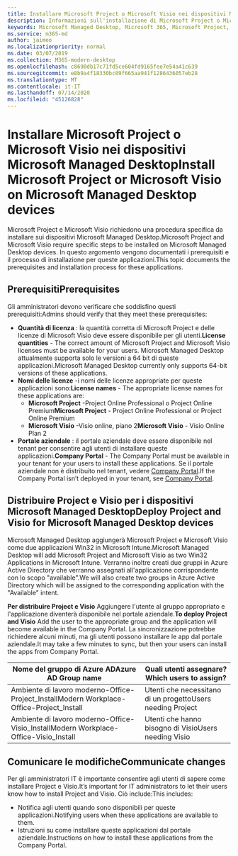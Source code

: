 ```yaml
---
title: Installare Microsoft Project o Microsoft Visio nei dispositivi Microsoft Managed Desktop
description: Informazioni sull'installazione di Microsoft Project o Microsoft Visio sui dispositivi Microsoft Managed Desktop
keywords: Microsoft Managed Desktop, Microsoft 365, Microsoft Project, Microsoft Visio
ms.service: m365-md
author: jaimeo
ms.localizationpriority: normal
ms.date: 03/07/2019
ms.collection: M365-modern-desktop
ms.openlocfilehash: c8690db17c71fd5ce604fd9165fee7e54a41c639
ms.sourcegitcommit: e8b9a4f18330bc09f665aa941f1286436057eb28
ms.translationtype: MT
ms.contentlocale: it-IT
ms.lasthandoff: 07/14/2020
ms.locfileid: "45126828"
---
```

# <a name="install-microsoft-project-or-microsoft-visio-on-microsoft-managed-desktop-devices"></a><span data-ttu-id="cb84e-104">Installare Microsoft Project o Microsoft Visio nei dispositivi Microsoft Managed Desktop</span><span class="sxs-lookup"><span data-stu-id="cb84e-104">Install Microsoft Project or Microsoft Visio on Microsoft Managed Desktop devices</span></span>

<span data-ttu-id="cb84e-105">Microsoft Project e Microsoft Visio richiedono una procedura specifica da installare sui dispositivi Microsoft Managed Desktop.</span><span class="sxs-lookup"><span data-stu-id="cb84e-105">Microsoft Project and Microsoft Visio require specific steps to be installed on Microsoft Managed Desktop devices.</span></span> <span data-ttu-id="cb84e-106">In questo argomento vengono documentati i prerequisiti e il processo di installazione per queste applicazioni.</span><span class="sxs-lookup"><span data-stu-id="cb84e-106">This topic documents the prerequisites and installation process for these applications.</span></span>

## <a name="prerequisites"></a><span data-ttu-id="cb84e-107">Prerequisiti</span><span class="sxs-lookup"><span data-stu-id="cb84e-107">Prerequisites</span></span>

<span data-ttu-id="cb84e-108">Gli amministratori devono verificare che soddisfino questi prerequisiti:</span><span class="sxs-lookup"><span data-stu-id="cb84e-108">Admins should verify that they meet these prerequisites:</span></span>
- <span data-ttu-id="cb84e-109">**Quantità di licenza** : la quantità corretta di Microsoft Project e delle licenze di Microsoft Visio deve essere disponibile per gli utenti.</span><span class="sxs-lookup"><span data-stu-id="cb84e-109">**License quantities** - The correct amount of Microsoft Project and Microsoft Visio licenses must be available for your users.</span></span> <span data-ttu-id="cb84e-110">Microsoft Managed Desktop attualmente supporta solo le versioni a 64 bit di queste applicazioni.</span><span class="sxs-lookup"><span data-stu-id="cb84e-110">Microsoft Managed Desktop currently only supports 64-bit versions of these applications.</span></span> 
- <span data-ttu-id="cb84e-111">**Nomi delle licenze** -i nomi delle licenze appropriate per queste applicazioni sono:</span><span class="sxs-lookup"><span data-stu-id="cb84e-111">**License names** - The appropriate license names for these applications are:</span></span>
    - <span data-ttu-id="cb84e-112">**Microsoft Project** -Project Online Professional o Project Online Premium</span><span class="sxs-lookup"><span data-stu-id="cb84e-112">**Microsoft Project** - Project Online Professional or Project Online Premium</span></span>
    - <span data-ttu-id="cb84e-113">**Microsoft Visio** -Visio online, piano 2</span><span class="sxs-lookup"><span data-stu-id="cb84e-113">**Microsoft Visio** - Visio Online Plan 2</span></span>
- <span data-ttu-id="cb84e-114">**Portale aziendale** : il portale aziendale deve essere disponibile nel tenant per consentire agli utenti di installare queste applicazioni.</span><span class="sxs-lookup"><span data-stu-id="cb84e-114">**Company Portal** -  The Company Portal must be available in your tenant for your users to install these applications.</span></span> <span data-ttu-id="cb84e-115">Se il portale aziendale non è distribuito nel tenant, vedere [Company Portal](company-portal.md).</span><span class="sxs-lookup"><span data-stu-id="cb84e-115">If the Company Portal isn’t deployed in your tenant, see [Company Portal](company-portal.md).</span></span>

## <a name="deploy-project-and-visio-for-microsoft-managed-desktop-devices"></a><span data-ttu-id="cb84e-116">Distribuire Project e Visio per i dispositivi Microsoft Managed Desktop</span><span class="sxs-lookup"><span data-stu-id="cb84e-116">Deploy Project and Visio for Microsoft Managed Desktop devices</span></span>
<span data-ttu-id="cb84e-117">Microsoft Managed Desktop aggiungerà Microsoft Project e Microsoft Visio come due applicazioni Win32 in Microsoft Intune.</span><span class="sxs-lookup"><span data-stu-id="cb84e-117">Microsoft Managed Desktop will add Microsoft Project and Microsoft Visio as two Win32 Applications in Microsoft Intune.</span></span> <span data-ttu-id="cb84e-118">Verranno inoltre creati due gruppi in Azure Active Directory che verranno assegnati all'applicazione corrispondente con lo scopo "available".</span><span class="sxs-lookup"><span data-stu-id="cb84e-118">We will also create two groups in Azure Active Directory which will be assigned to the corresponding application with the "Available" intent.</span></span> 

<span data-ttu-id="cb84e-119">**Per distribuire Project e Visio** Aggiungere l'utente al gruppo appropriato e l'applicazione diventerà disponibile nel portale aziendale.</span><span class="sxs-lookup"><span data-stu-id="cb84e-119">**To deploy Project and Visio** Add the user to the appropriate group and the application will become available in the Company Portal.</span></span> <span data-ttu-id="cb84e-120">La sincronizzazione potrebbe richiedere alcuni minuti, ma gli utenti possono installare le app dal portale aziendale.</span><span class="sxs-lookup"><span data-stu-id="cb84e-120">It may take a few minutes to sync, but then your users can install the apps from Company Portal.</span></span> 

<span data-ttu-id="cb84e-121">Nome del gruppo di Azure AD</span><span class="sxs-lookup"><span data-stu-id="cb84e-121">Azure AD Group name</span></span> | <span data-ttu-id="cb84e-122">Quali utenti assegnare?</span><span class="sxs-lookup"><span data-stu-id="cb84e-122">Which users to assign?</span></span>   
 --- | ---
<span data-ttu-id="cb84e-123">Ambiente di lavoro moderno-Office-Project_Install</span><span class="sxs-lookup"><span data-stu-id="cb84e-123">Modern Workplace-Office-Project_Install</span></span> | <span data-ttu-id="cb84e-124">Utenti che necessitano di un progetto</span><span class="sxs-lookup"><span data-stu-id="cb84e-124">Users needing Project</span></span>
<span data-ttu-id="cb84e-125">Ambiente di lavoro moderno-Office-Visio_Install</span><span class="sxs-lookup"><span data-stu-id="cb84e-125">Modern Workplace-Office-Visio_Install</span></span> | <span data-ttu-id="cb84e-126">Utenti che hanno bisogno di Visio</span><span class="sxs-lookup"><span data-stu-id="cb84e-126">Users needing Visio</span></span>

## <a name="communicate-changes"></a><span data-ttu-id="cb84e-127">Comunicare le modifiche</span><span class="sxs-lookup"><span data-stu-id="cb84e-127">Communicate changes</span></span>
<span data-ttu-id="cb84e-128">Per gli amministratori IT è importante consentire agli utenti di sapere come installare Project e Visio.</span><span class="sxs-lookup"><span data-stu-id="cb84e-128">It’s important for IT administrators to let their users know how to install Project and Visio.</span></span> <span data-ttu-id="cb84e-129">Ciò include:</span><span class="sxs-lookup"><span data-stu-id="cb84e-129">This includes:</span></span> 
- <span data-ttu-id="cb84e-130">Notifica agli utenti quando sono disponibili per queste applicazioni.</span><span class="sxs-lookup"><span data-stu-id="cb84e-130">Notifying users when these applications are available to them.</span></span> 
- <span data-ttu-id="cb84e-131">Istruzioni su come installare queste applicazioni dal portale aziendale.</span><span class="sxs-lookup"><span data-stu-id="cb84e-131">Instructions on how to install these applications from the Company Portal.</span></span>
